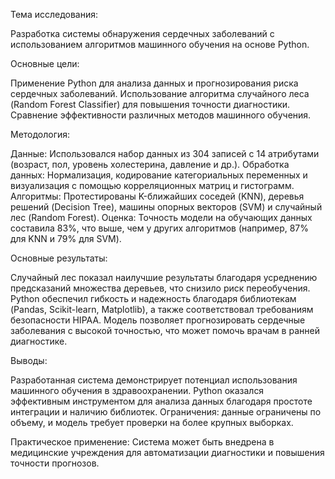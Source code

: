 Тема исследования:

Разработка системы обнаружения сердечных заболеваний с использованием алгоритмов машинного обучения на основе Python.


Основные цели:

Применение Python для анализа данных и прогнозирования риска сердечных заболеваний.
Использование алгоритма случайного леса (Random Forest Classifier) для повышения точности диагностики.
Сравнение эффективности различных методов машинного обучения.


Методология:

Данные: Использовался набор данных из 304 записей с 14 атрибутами (возраст, пол, уровень холестерина, давление и др.).
Обработка данных: Нормализация, кодирование категориальных переменных и визуализация с помощью корреляционных матриц и гистограмм.
Алгоритмы: Протестированы K-ближайших соседей (KNN), деревья решений (Decision Tree), машины опорных векторов (SVM) и случайный лес (Random Forest).
Оценка: Точность модели на обучающих данных составила 83%, что выше, чем у других алгоритмов (например, 87% для KNN и 79% для SVM).


Основные результаты:

Случайный лес показал наилучшие результаты благодаря усреднению предсказаний множества деревьев, что снизило риск переобучения.
Python обеспечил гибкость и надежность благодаря библиотекам (Pandas, Scikit-learn, Matplotlib), а также соответствовал требованиям безопасности HIPAA.
Модель позволяет прогнозировать сердечные заболевания с высокой точностью, что может помочь врачам в ранней диагностике.


Выводы:

Разработанная система демонстрирует потенциал использования машинного обучения в здравоохранении.
Python оказался эффективным инструментом для анализа данных благодаря простоте интеграции и наличию библиотек.
Ограничения: данные ограничены по объему, и модель требует проверки на более крупных выборках.


Практическое применение:
Система может быть внедрена в медицинские учреждения для автоматизации диагностики и повышения точности прогнозов.